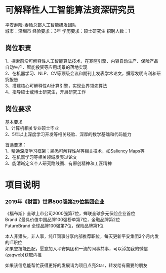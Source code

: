 # 可解释性人工智能算法资深研究员
平安寿险-寿险总部人工智能研发团队  
城市：深圳市 经验要求：3年 学历要求：硕士研究生  招聘人数：1

## 岗位职责
1、探索前沿可解释性人工智能算法技术，在寒暄引擎、内容自动生产、保险产品自动生产、智能投资等应用场景的落地实现   
2、在机器学习、NLP、CV等顶级会议和期刊上发表学术论文，撰写发明专利和研究报告   
3、搭建核心可解释性AI计算引擎，实现业界领先算法   
4、指导硕士或博士研究生，开展研究工作

## 岗位要求
基本要求   
1、计算机相关专业硕士毕业   
2、5年以上深度学习开发等相关经验、深厚的数学基础和代码能力   
   
首选要求：   
1、精通深度学习框架；熟悉可解释性AI等相关技术，如Saliency Maps等   
2、在机器学习等相关领域发表过论文    
3、能清晰定义个人研究路线图、有原创精神和工匠精神

# 项目说明

### 2019年《财富》世界500强第29位集团企业
《福布斯》全球上市公司2000强第7位，蝉联全球多元保险企业首位  
Brand Z最具价值中国品牌100强榜单第7位，金融品牌第2位  
FutureBrand 全球品牌100强第7位，保险品牌第1位

本人非猎头，非人事，纯IT同事分享内部推荐职位，每天更新平安集团2个月内发的IT职位  
如果您技能匹配，愿意加入平安集团和一流的同事共事，可以添加我的微信(zaqweb)获取内推 

如果该信息能帮忙获得更好的发展请为项目点亮Star，转发给有需要的朋友




